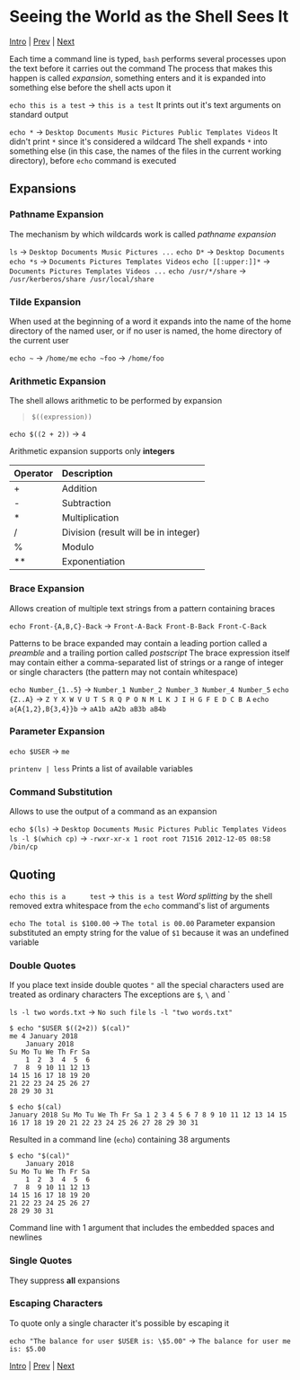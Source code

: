 # Seeing the World as the Shell Sees It

[Intro](../Intro.md) | [Prev](Pipelines.md) | [Next](AdvancedKeyboardTricks.md)

Each time a command line is typed, `bash` performs several processes upon the text before it carries out the command
The process that makes this happen is called *expansion*, something enters and it is expanded into something else before the shell acts upon it

`echo this is a test` -> `this is a test`
It prints out it's text arguments on standard output

`echo *` -> `Desktop Documents Music Pictures Public Templates Videos`
It didn't print `*` since it's considered a wildcard
The shell expands `*` into something else (in this case, the names of the files in the current working directory), before `echo` command is executed

## Expansions

### Pathname Expansion

The mechanism by which wildcards work is called *pathname expansion*

`ls` -> `Desktop Documents Music Pictures ...`
`echo D*` -> `Desktop Documents`
`echo *s` -> `Documents Pictures Templates Videos`
`echo [[:upper:]]*` -> `Documents Pictures Templates Videos ...`
`echo /usr/*/share` -> `/usr/kerberos/share /usr/local/share`

### Tilde Expansion

When used at the beginning of a word it expands into the name of the home directory of the named user, or if no user is named, the home directory of the current user

`echo ~` -> `/home/me`
`echo ~foo` -> `/home/foo`

### Arithmetic Expansion

The shell allows arithmetic to be performed by expansion

> `$((expression))`

`echo $((2 + 2))` -> `4`

Arithmetic expansion supports only **integers**

| Operator  | Description |
|:----------|:------------|
| +         | Addition |
| -         | Subtraction |
| *         | Multiplication |
| /         | Division (result will be in integer) |
| %         | Modulo |
| **        | Exponentiation |

### Brace Expansion

Allows creation of multiple text strings from a pattern containing braces

`echo Front-{A,B,C}-Back` -> `Front-A-Back Front-B-Back Front-C-Back`

Patterns to be brace expanded may contain a leading portion called a *preamble* and a trailing portion called *postscript*
The brace expression itself may contain either a comma-separated list of strings or a range of integer or single characters (the pattern may not contain whitespace)

`echo Number_{1..5}` -> `Number_1 Number_2 Number_3 Number_4 Number_5`
`echo {Z..A}` -> `Z Y X W V U T S R Q P O N M L K J I H G F E D C B A`
`echo a{A{1,2},B{3,4}}b` -> `aA1b aA2b aB3b aB4b`

### Parameter Expansion

`echo $USER` -> `me`

`printenv | less` Prints a list of available variables

### Command Substitution

Allows to use the output of a command as an expansion

`echo $(ls)` -> `Desktop Documents Music Pictures Public Templates Videos`
`ls -l $(which cp)` -> `-rwxr-xr-x 1 root root 71516 2012-12-05 08:58 /bin/cp`

## Quoting

`echo this is a      test` -> `this is a test`
*Word splitting* by the shell removed extra whitespace from the `echo` command's list of arguments

`echo The total is $100.00` -> `The total is 00.00`
Parameter expansion substituted an empty string for the value of `$1` because it was an undefined variable

### Double Quotes

If you place text inside double quotes `"` all the special characters used are treated as ordinary characters
The exceptions are `$`, `\` and \`

`ls -l two words.txt` -> `No such file`
`ls -l "two words.txt"`

```shell
$ echo "$USER $((2+2)) $(cal)"
me 4 January 2018
    January 2018
Su Mo Tu We Th Fr Sa
    1  2  3  4  5  6
 7  8  9 10 11 12 13
14 15 16 17 18 19 20
21 22 23 24 25 26 27
28 29 30 31
```

```shell
$ echo $(cal)
January 2018 Su Mo Tu We Th Fr Sa 1 2 3 4 5 6 7 8 9 10 11 12 13 14 15 16 17 18 19 20 21 22 23 24 25 26 27 28 29 30 31
```

Resulted in a command line (`echo`) containing 38 arguments

```shell
$ echo "$(cal)"
    January 2018
Su Mo Tu We Th Fr Sa
    1  2  3  4  5  6
 7  8  9 10 11 12 13
14 15 16 17 18 19 20
21 22 23 24 25 26 27
28 29 30 31
```

Command line with 1 argument that includes the embedded spaces and newlines

### Single Quotes

They suppress **all** expansions

### Escaping Characters

To quote only a single character it's possible by escaping it

`echo "The balance for user $USER is: \$5.00"` -> `The balance for user me is: $5.00`

[Intro](../Intro.md) | [Prev](Pipelines.md) | [Next](AdvancedKeyboardTricks.md)
